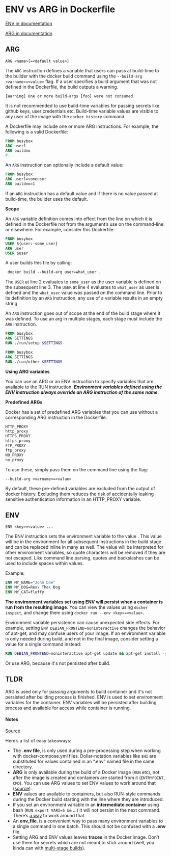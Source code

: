 # ENV vs ARG in Dockerfile

[ENV in documentation](https://docs.docker.com/engine/reference/builder/#env)

[ARG in documentation](https://docs.docker.com/engine/reference/builder/#arg)

## ARG
```
ARG <name>[=<default value>]
```

The `ARG` instruction defines a variable that users can pass at build-time 
to the builder with the docker build command using the `--build-arg <varname>=<value>` flag. 
If a user specifies a build argument that was not defined in the Dockerfile, the build outputs a warning.

``` 
[Warning] One or more build-args [foo] were not consumed.
```

It is not recommended to use build-time variables for passing secrets like github keys, user credentials etc. 
Build-time variable values are visible to any user of the image with the `docker history` command.

A Dockerfile may include one or more ARG instructions. 
For example, the following is a valid Dockerfile:

```dockerfile
FROM busybox
ARG user1
ARG buildno
#...

```

An `ARG` instruction can optionally include a default value:

```dockerfile
FROM busybox
ARG user1=someuser
ARG buildno=1
```

If an `ARG` instruction has a default value and if there is no value passed at build-time, 
the builder uses the default.

**Scope**

An `ARG` variable definition comes into effect from the line on which it is defined 
in the Dockerfile not from the argument’s use on the command-line or elsewhere. 
For example, consider this Dockerfile:

```dockerfile
FROM busybox
USER ${user:-some_user}
ARG user
USER $user
```

A user builds this file by calling:
```dockerfile
 docker build --build-arg user=what_user .
```

The `USER` at line 2 evaluates to `some_user` as the user variable is defined on the subsequent line 3. 
The `USER` at line 4 evaluates to `what_user` as user is defined and the `what_user` 
value was passed on the command line. Prior to its definition by an `ARG` instruction, 
any use of a variable results in an empty string.

An `ARG` instruction goes out of scope at the end of the build stage where it was defined. 
To use an arg in multiple stages, each stage must include the `ARG` instruction.

```dockerfile
FROM busybox
ARG SETTINGS
RUN ./run/setup $SETTINGS

FROM busybox
ARG SETTINGS
RUN ./run/other $SETTINGS
```

**Using ARG variables**

You can use an ARG or an ENV instruction to specify variables that are available to the RUN instruction. 
***Environment variables defined using the ENV instruction 
always override an ARG instruction of the same name***. 

**Predefined ARGs**

Docker has a set of predefined ARG variables that you can use 
without a corresponding ARG instruction in the Dockerfile.
```dockerfile
HTTP_PROXY
http_proxy
HTTPS_PROXY
https_proxy
FTP_PROXY
ftp_proxy
NO_PROXY
no_proxy
```
To use these, simply pass them on the command line using the flag:
```
--build-arg <varname>=<value>
```
By default, these pre-defined variables are excluded from the output of docker history. 
Excluding them reduces the risk of accidentally leaking sensitive authentication information 
in an HTTP_PROXY variable.

## ENV
```
ENV <key>=<value> ...
```

The ENV instruction sets the environment variable <key> to the value <value>. 
This value will be in the environment for all subsequent instructions 
in the build stage and can be replaced inline in many as well. 
The value will be interpreted for other environment variables, 
so quote characters will be removed if they are not escaped. 
Like command line parsing, quotes and backslashes can be used to include spaces within values.

Example:
```dockerfile
ENV MY_NAME="John Doe"
ENV MY_DOG=Rex\ The\ Dog
ENV MY_CAT=fluffy
```

**The environment variables set using ENV will persist when a container is run from the resulting image**. 
You can view the values using `docker inspect`, and change them using `docker run --env <key>=<value>`.

Environment variable persistence can cause unexpected side effects. 
For example, setting `ENV DEBIAN_FRONTEND=noninteractive` changes the behavior of apt-get, 
and may confuse users of your image.
If an environment variable is only needed during build, 
and not in the final image, consider setting a value for a single command instead:
```dockerfile
RUN DEBIAN_FRONTEND=noninteractive apt-get update && apt-get install -y ...
```
Or use ARG, because it's not persisted after build.

## TLDR
ARG is used only for passing arguments to build container and it's not persisted after building process is finished.
ENV is used to set environment variables for the container. 
ENV variables will be persisted after building process and available for access while container is running.

#### Notes

[Source](https://vsupalov.com/docker-arg-env-variable-guide/)

Here’s a list of easy takeaways:

- The **.env file**, is only used during a pre-processing step when working 
  	with docker-compose.yml files. Dollar-notation variables like `$HI` are substituted for values 
  	contained in an “.env” named file in the same directory.
- **ARG** is only available during the build of a Docker image (`RUN` etc), not after the image is created 
	and containers are started from it (`ENTRYPOINT`, `CMD`). You can use ARG values to set ENV 
	values to work around that ([source](https://vsupalov.com/docker-build-time-env-values/)).
- **ENV** values are available to containers, but also RUN-style commands during 
  	the Docker build starting with the line where they are introduced.
- If you set an environment variable in an **intermediate container** using bash
  	 (`RUN export VARI=5 &&` …) it will not persist in the next command. 
  	 There’s [a way](https://vsupalov.com/set-dynamic-environment-variable-during-docker-image-build/) to work around that.
- An **env_file**, is a convenient way to pass many environment variables 
to a single command in one batch. This should not be confused with a **.env** file.
- Setting ARG and ENV values leaves **traces** in the Docker image. Don’t use them for secrets 
which are not meant to stick around (well, you kinda can with 
[multi-stage builds](https://vsupalov.com/build-docker-image-clone-private-repo-ssh-key/)).
